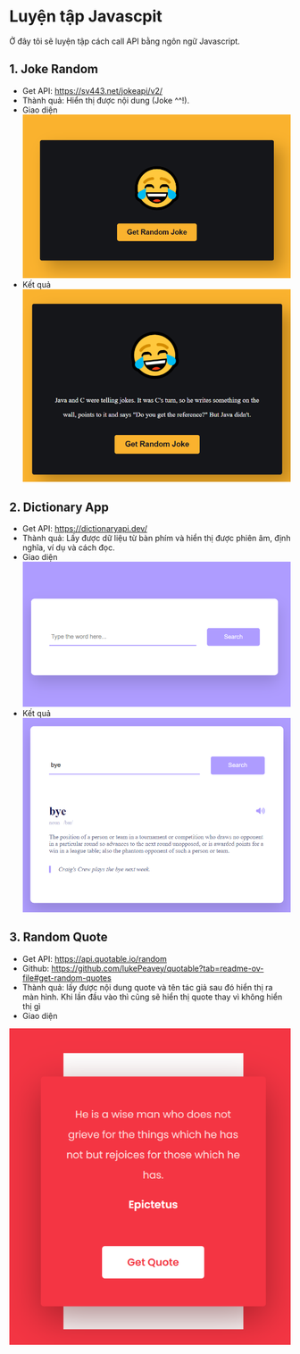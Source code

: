 # Luyện tập Javascpit

Ở đây tôi sẽ luyện tập cách call API bằng ngôn ngữ Javascript.

## 1. Joke Random
- Get API: https://sv443.net/jokeapi/v2/
- Thành quả: Hiển thị được nội dung (Joke ^^!).
- Giao diện
![Giao diện ban đầu](ImageProject/RandomJoke/randomJoke_1.png)
- Kết quả
![Giao diện hiển thị kết quả](ImageProject/RandomJoke/randomJoke_2.png)

## 2. Dictionary App
- Get API: https://dictionaryapi.dev/
- Thành quả: Lấy được dữ liệu từ bàn phím và hiển thị được phiên âm, định nghĩa, ví dụ và cách đọc.
- Giao diện
![Giao diện ban đầu](ImageProject/DictionaryApp/dic1.png)
- Kết quả
![Giao diện hiển thị kết quả](ImageProject/DictionaryApp/dic2.png)

## 3. Random Quote
- Get API: https://api.quotable.io/random
- Github: https://github.com/lukePeavey/quotable?tab=readme-ov-file#get-random-quotes
- Thành quả: lấy được nội dung quote và tên tác giả sau đó hiển thị ra màn hình. Khi lần đầu vào thì cũng sẽ hiển thị quote thay vì không hiển thị gì
- Giao diện

![Giao diện chính](ImageProject/RandomQuote/randomquote.png)